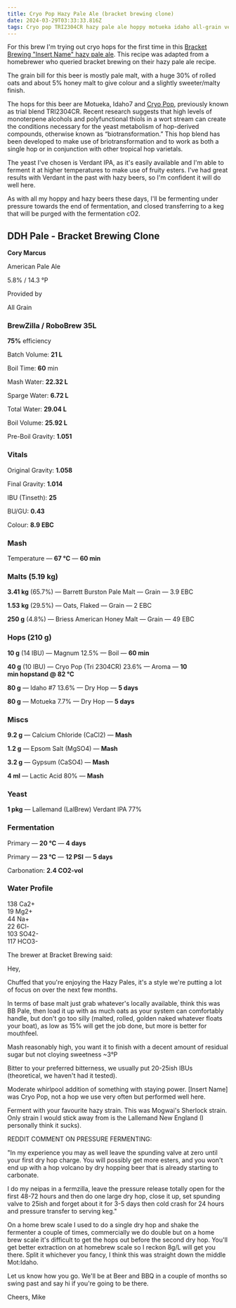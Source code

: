 ```yaml
---
title: Cryo Pop Hazy Pale Ale (bracket brewing clone)
date: 2024-03-29T03:33:33.816Z
tags: Cryo pop TRI2304CR hazy pale ale hoppy motueka idaho all-grain verdant ipa
---
```

F﻿or this brew I'm trying out cryo hops for the first time in this [Bracket Brewing "Insert Name" hazy pale ale](https://untappd.com/b/bracket-brewing-insert-name/5250659). This recipe was adapted from a homebrewer who queried bracket brewing on their hazy pale ale recipe.

T﻿he grain bill for this beer is mostly pale malt, with a huge 30% of rolled oats and about 5% honey malt to give colour and a slightly sweeter/malty finish.

T﻿he hops for this beer are Motueka, Idaho7 and [Cryo Pop](https://cryopopblend.com/), previously known as trial blend TRI2304CR. Recent research suggests that high levels of monoterpene alcohols and polyfunctional thiols in a wort stream can create the conditions necessary for the yeast metabolism of hop-derived compounds, otherwise known as “biotransformation.” This hop blend has been developed to make use of briotransformation and to work as both a single hop or in conjunction with other tropical hop varietals. 

T﻿he yeast I've chosen is Verdant IPA, as it's easily available and I'm able to ferment it at higher temperatures to make use of fruity esters. I've had great results with Verdant in the past with hazy beers, so I'm confident it will do well here.

A﻿s with all my hoppy and hazy beers these days, I'll be fermenting under pressure towards the end of fermentation, and closed transferring to a keg that will be purged with the fermentation cO2. 

## **DDH Pale - Bracket Brewing Clone**

**Cory Marcus**

American Pale Ale

5.8% / 14.3 °P

Provided by

All Grain

### **BrewZilla / RoboBrew 35L**

**75%** efficiency

Batch Volume: **21 L**

Boil Time: **60** min

Mash Water: **22.32 L**

Sparge Water: **6.72 L**

Total Water: **29.04 L**

Boil Volume: **25.92 L**

Pre-Boil Gravity: **1.051**



### Vitals

Original Gravity: **1.058**

Final Gravity: **1.014**

IBU (Tinseth): **25**

BU/GU: **0.43**

Colour: **8.9 EBC** 



### Mash

Temperature — **67 °C** — **60 min**



### Malts **(5.19 kg)**

**3.41 kg** (65.7%) — Barrett Burston Pale Malt — Grain — 3.9 EBC

**1.53 kg** (29.5%) — Oats, Flaked — Grain — 2 EBC

**250 g** (4.8%) — Briess American Honey Malt — Grain — 49 EBC



### Hops **(210 g)**

**10 g** (14 IBU) — Magnum 12.5% — Boil — **60 min**

**40 g** (10 IBU) — Cryo Pop (Tri 2304CR) 23.6% — Aroma — **10 min hopstand @ 82 °C**

**80 g** — Idaho #7 13.6% — Dry Hop — **5 days**

**80 g** — Motueka 7.7% — Dry Hop — **5 days**



### Miscs

**9.2 g** — Calcium Chloride (CaCl2) — **Mash**

**1.2 g** — Epsom Salt (MgSO4) — **Mash**

**3.2 g** — Gypsum (CaSO4) — **Mash**

**4 ml** — Lactic Acid 80% — **Mash**



### Yeast

**1 pkg** — Lallemand (LalBrew) Verdant IPA 77%



### Fermentation

Primary — **20 °C** — **4 days**

Primary — **23 °C** — **12 PSI** — **5 days**

Carbonation: **2.4 CO2-vol**



### Water Profile

138 Ca2+ \
19 Mg2+\
44 Na+\
22 6Cl-\
103 SO42-\
117 HCO3-



The brewer at Bracket Brewing said:

Hey,

Chuffed that you're enjoying the Hazy Pales, it's a style we're putting a lot of focus on over the next few months.

In terms of base malt just grab whatever's locally available, think this was BB Pale, then load it up with as much oats as your system can comfortably handle, but don't go too silly (malted, rolled, golden naked whatever floats your boat), as low as 15% will get the job done, but more is better for mouthfeel. 

Mash reasonably high, you want it to finish with a decent amount of residual sugar but not cloying sweetness ~3°P

Bitter to your preferred bitterness, we usually put 20-25ish IBUs (theoretical, we haven't had it tested).

Moderate whirlpool addition of something with staying power. \[Insert Name] was Cryo Pop, not a hop we use very often but performed well here.

Ferment with your favourite hazy strain. This was Mogwai's Sherlock strain. Only strain I would stick away from is the Lallemand New England (I personally think it sucks).

REDDIT COMMENT ON PRESSURE FERMENTING:

"In my experience you may as well leave the spunding valve at zero until your first dry hop charge. You will possibly get more esters, and you won't end up with a hop volcano by dry hopping beer that is already starting to carbonate.

I do my neipas in a fermzilla, leave the pressure release totally open for the first 48-72 hours and then do one large dry hop, close it up, set spunding valve to 25ish and forget about it for 3-5 days then cold crash for 24 hours and pressure transfer to serving keg."

On a home brew scale I used to do a single dry hop and shake the fermenter a couple of times, commercially we do double but on a home brew scale it's difficult to get the hops out before the second dry hop. You'll get better extraction on at homebrew scale so I reckon 8g/L will get you there. Split it whichever you fancy, I think this was straight down the middle Mot:Idaho.

Let us know how you go. We'll be at Beer and BBQ in a couple of months so swing past and say hi if you're going to be there.

Cheers,
Mike